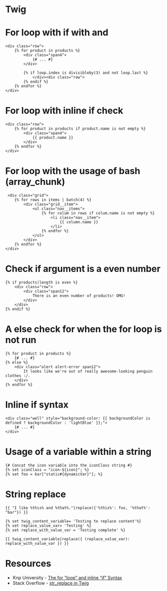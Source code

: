Twig
====

# For loop with if with and

```twig
<div class="row">
    {% for product in products %}
        <div class="span4">
            {# ... #}
        </div>

        {% if loop.index is divisibleby(3) and not loop.last %}
            </div><div class="row">
        {% endif %}
    {% endfor %}
</div>
```

# For loop with inline if check

```twig
<div class="row">
    {% for product in products if product.name is not empty %}
        <div class="span4">
            {{ product.name }}
        </div>
    {% endfor %}
</div>
```

# For loop with the usage of bash (array_chunk)

```twig
 <div class="grid">
    {% for rows in items | batch(4) %}
        <div class="grid__item">
            <ul class="nav__items">
                {% for colum in rows if colum.name is not empty %}
                    <li class="nav__item">
                        {{ column.name }}
                    </li>
                {% endfor %}
            </ul>
        </div>
    {% endfor %}
</div>
```

# Check if argument is a even number

```twig
{% if products|length is even %}
    <div class="row">
        <div class="span12">
            There is an even number of products! OMG!
        </div>
    </div>
{% endif %}
```

# A else check for when the for loop is not run

```twig
{% for product in products %}
    {# ... #}
{% else %}
    <div class="alert alert-error span12">
        It looks like we're out of really awesome-looking penguin clothes :/.
    </div>
{% endfor %}
```

# Inline if syntax

```twig
<div class="well" style="background-color: {{ backgroundColor is defined ? backgroundColor : 'lightBlue' }};">
    {# ... #}
</div>
```

# Usage of a variable within a string

```twig
{# Concat the icon variable into the iconClass string #}
{% set iconClass = "icon-${icon}"; %}
{% set foo = bar["static#{dynamicVar}"]; %}
```

# String replace

```twig
{{ "I like %this% and %that%."|replace({'%this%': foo, '%that%': "bar"}) }}

{% set twig_content_variable= 'Testing to replace content'%}
{% set replace_value_var= 'Testing' %}
{% set replace_with_value_var = 'Testing complete' %} 

{{ twig_content_variable|replace({ (replace_value_var): replace_with_value_var }) }}
```

# Resources
- Knp University - [The for “loop” and inline “if” Syntax](https://knpuniversity.com/screencast/twig/for-loop-inline-if)
- Stack Overflow - [str_replace in Twig](http://stackoverflow.com/questions/4943880/str-replace-in-twig)